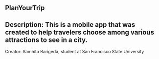 PlanYourTrip
-------------------------------------------------------------------------------------------------------------
Description:
  This is a mobile app that was created to help travelers choose among various attractions to see in a city. 
--------------------------------------------------------------------------------------------------------------
Creator:
  Samhita Barigeda, student at San Francisco State University
